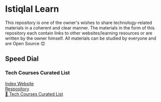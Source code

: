 # Istiqlal Learn

This repository is one of the owner's wishes to share technology-related materials in a coherent and clear manner. The materials in the form of this repository each contain links to other websites/learning resources or are written by the owner himself. All materials can be studied by everyone and are Open Source 😊

## Speed Dial

### Tech Courses Curated List
[Index Website](https://tech-course.iqlal.me) <br>
[Respository](https://github.com/istiqlal-learn/tech-course) <br>
[🔵 Tech Courses Curated List](https://github.com/istiqlal-learn/tech-course) <br>
<!-- [🔵 Microsoft Azure](https://github.com/istiqlal-learn/Azure/blob/main/README.md) | ⏸️ Progress Paused <br>  -->
<!-- [🔵 Cisco Network](https://github.com/istiqlal-learn/Cisco/blob/main/README.md) | ⏸️Progress Paused <br> -->
<!-- [🔵 AWS Cloud](https://github.com/istiqlal-learn/AWS/blob/main/README.md) | ⏸️Progress Paused <br> -->
